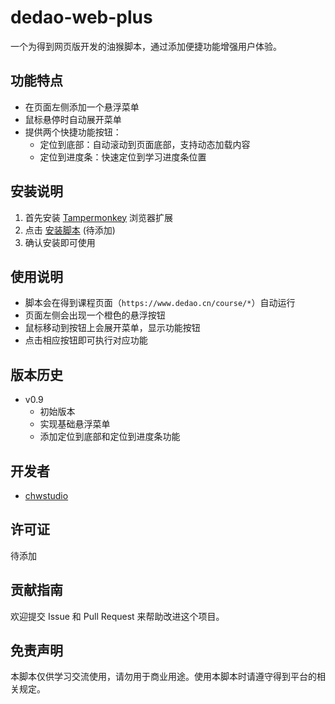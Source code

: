 # dedao-web-plus

一个为得到网页版开发的油猴脚本，通过添加便捷功能增强用户体验。

## 功能特点

- 在页面左侧添加一个悬浮菜单
- 鼠标悬停时自动展开菜单
- 提供两个快捷功能按钮：
  - 定位到底部：自动滚动到页面底部，支持动态加载内容
  - 定位到进度条：快速定位到学习进度条位置

## 安装说明

1. 首先安装 [Tampermonkey](https://www.tampermonkey.net/) 浏览器扩展
2. 点击 [安装脚本](链接到你的脚本) (待添加)
3. 确认安装即可使用

## 使用说明

- 脚本会在得到课程页面（`https://www.dedao.cn/course/*`）自动运行
- 页面左侧会出现一个橙色的悬浮按钮
- 鼠标移动到按钮上会展开菜单，显示功能按钮
- 点击相应按钮即可执行对应功能

## 版本历史

- v0.9
  - 初始版本
  - 实现基础悬浮菜单
  - 添加定位到底部和定位到进度条功能

## 开发者

- [chwstudio](https://github.com/chwstudio)

## 许可证

待添加

## 贡献指南

欢迎提交 Issue 和 Pull Request 来帮助改进这个项目。

## 免责声明

本脚本仅供学习交流使用，请勿用于商业用途。使用本脚本时请遵守得到平台的相关规定。
